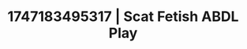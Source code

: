 ---
categories:
- Inclusive desire
- Facial finish
- VR porn
- Deep gaze
- Modest MILF
image: /assets/images/1747183495317.jpg
layout: post
seo:
  description: Featured content with sensual Scat Fetish, ABDL Play. HD images available.
  keywords: Scat Fetish, ABDL Play
  og_image: /assets/images/1747183495317.jpg
  schema_type: VisualArtwork
tags:
- ABDL Play
- Scat Fetish
- '#1747183495317'
title: 1747183495317 | Scat Fetish ABDL Play
---